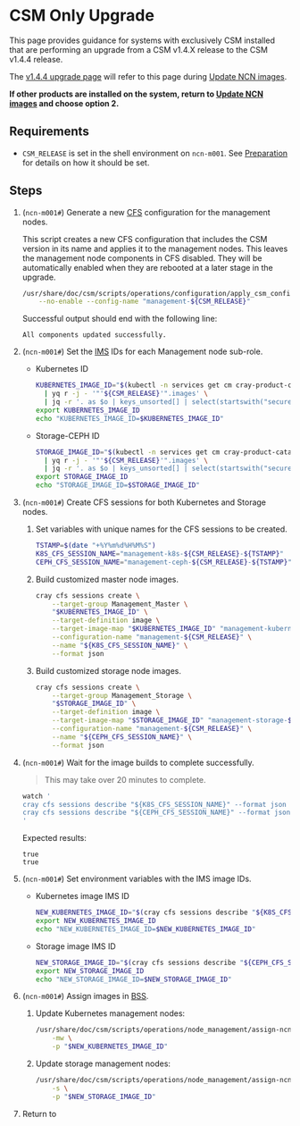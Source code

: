 # CSM Only Upgrade

This page provides guidance for systems with exclusively CSM installed that are performing an upgrade from a CSM v1.4.X release to the CSM v1.4.4 release.

The [v1.4.4 upgrade page](../1.4.4/README.md) will refer to this page
during [Update NCN images](../1.4.4/README.md#update-ncn-images).

**If other products are installed on the system, return to [Update NCN images](../1.4.4/README.md#update-ncn-images) and
choose option 2.**

## Requirements

* `CSM_RELEASE` is set in the shell environment on `ncn-m001`. See [Preparation](README.md#preparation) for details on how it should be set.

## Steps

1. (`ncn-m001#`) Generate a new [CFS](../../glossary.md#configuration-framework-service-cfs) configuration for the management nodes.

   This script creates a new CFS configuration that includes the CSM version in its name and applies it to the
   management nodes. This leaves the management node components in CFS disabled. They will be automatically enabled when
   they are rebooted at a later stage in the upgrade.

   ```bash
   /usr/share/doc/csm/scripts/operations/configuration/apply_csm_configuration.sh \
       --no-enable --config-name "management-${CSM_RELEASE}"
   ```

   Successful output should end with the following line:

   ```text
   All components updated successfully.
   ```

1. (`ncn-m001#`) Set the [IMS](../../glossary.md#image-management-service-ims) IDs for each Management node sub-role.

    * Kubernetes ID

      ```bash
      KUBERNETES_IMAGE_ID="$(kubectl -n services get cm cray-product-catalog -o jsonpath='{.data.csm}' \
        | yq r -j - '"'${CSM_RELEASE}'".images' \
        | jq -r '. as $o | keys_unsorted[] | select(startswith("secure-kubernetes")) | $o[.].id')"
      export KUBERNETES_IMAGE_ID
      echo "KUBERNETES_IMAGE_ID=$KUBERNETES_IMAGE_ID"
      ```

    * Storage-CEPH ID

      ```bash
      STORAGE_IMAGE_ID="$(kubectl -n services get cm cray-product-catalog -o jsonpath='{.data.csm}' \
        | yq r -j - '"'${CSM_RELEASE}'".images' \
        | jq -r '. as $o | keys_unsorted[] | select(startswith("secure-storage")) | $o[.].id')"
      export STORAGE_IMAGE_ID
      echo "STORAGE_IMAGE_ID=$STORAGE_IMAGE_ID"
      ```

1. (`ncn-m001#`) Create CFS sessions for both Kubernetes and Storage nodes.

    1. Set variables with unique names for the CFS sessions to be created.

       ```bash
       TSTAMP=$(date "+%Y%m%d%H%M%S")
       K8S_CFS_SESSION_NAME="management-k8s-${CSM_RELEASE}-${TSTAMP}"
       CEPH_CFS_SESSION_NAME="management-ceph-${CSM_RELEASE}-${TSTAMP}"
       ```

    1. Build customized master node images.

       ```bash
       cray cfs sessions create \
           --target-group Management_Master \
           "$KUBERNETES_IMAGE_ID" \
           --target-definition image \
           --target-image-map "$KUBERNETES_IMAGE_ID" "management-kubernetes-${CSM_RELEASE}" \
           --configuration-name "management-${CSM_RELEASE}" \
           --name "${K8S_CFS_SESSION_NAME}" \
           --format json
       ```

    1. Build customized storage node images.

       ```bash
       cray cfs sessions create \
           --target-group Management_Storage \
           "$STORAGE_IMAGE_ID" \
           --target-definition image \
           --target-image-map "$STORAGE_IMAGE_ID" "management-storage-${CSM_RELEASE}" \
           --configuration-name "management-${CSM_RELEASE}" \
           --name "${CEPH_CFS_SESSION_NAME}" \
           --format json
       ```

1. (`ncn-m001#`) Wait for the image builds to complete successfully.

   > This may take over 20 minutes to complete.

   ```bash
   watch '
   cray cfs sessions describe "${K8S_CFS_SESSION_NAME}" --format json | jq -r ".status.session.succeeded"
   cray cfs sessions describe "${CEPH_CFS_SESSION_NAME}" --format json | jq -r ".status.session.succeeded"
   '
   ```

   Expected results:

   ```text
   true
   true
   ```

1. (`ncn-m001#`) Set environment variables with the IMS image IDs.

    * Kubernetes image IMS ID

      ```bash
      NEW_KUBERNETES_IMAGE_ID="$(cray cfs sessions describe "${K8S_CFS_SESSION_NAME}" --format json | jq -r '.status.artifacts[].result_id')"
      export NEW_KUBERNETES_IMAGE_ID
      echo "NEW_KUBERNETES_IMAGE_ID=$NEW_KUBERNETES_IMAGE_ID"
      ```

    * Storage image IMS ID

      ```bash
      NEW_STORAGE_IMAGE_ID="$(cray cfs sessions describe "${CEPH_CFS_SESSION_NAME}" --format json | jq -r '.status.artifacts[].result_id')"
      export NEW_STORAGE_IMAGE_ID
      echo "NEW_STORAGE_IMAGE_ID=$NEW_STORAGE_IMAGE_ID"
      ```

1. (`ncn-m001#`) Assign images in [BSS](../../glossary.md#boot-script-service-bss).

    1. Update Kubernetes management nodes:

       ```bash
       /usr/share/doc/csm/scripts/operations/node_management/assign-ncn-images.sh \
           -mw \
           -p "$NEW_KUBERNETES_IMAGE_ID"
       ```

    1. Update storage management nodes:

       ```bash
       /usr/share/doc/csm/scripts/operations/node_management/assign-ncn-images.sh \
           -s \
           -p "$NEW_STORAGE_IMAGE_ID"
       ```

1. Return to [](./README.md#wlm-backup)
